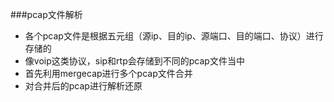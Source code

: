 ###pcap文件解析
* 各个pcap文件是根据五元组（源ip、目的ip、源端口、目的端口、协议）进行存储的
* 像voip这类协议，sip和rtp会存储到不同的pcap文件当中
* 首先利用mergecap进行多个pcap文件合并
* 对合并后的pcap进行解析还原
